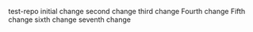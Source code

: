 test-repo
initial change
second change
third change
Fourth change
Fifth change
sixth change
seventh change